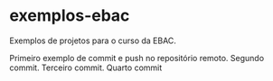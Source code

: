 # exemplos-ebac

Exemplos de projetos para o curso da EBAC.

Primeiro exemplo de commit e push no repositório remoto.
Segundo commit.
Terceiro commit.
Quarto commit
